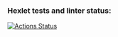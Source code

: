### Hexlet tests and linter status:
[![Actions Status](https://github.com/aminin/backend-project-lvl4/workflows/hexlet-check/badge.svg)](https://github.com/aminin/backend-project-lvl4/actions)